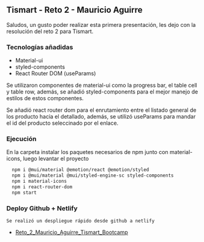 
## Tismart - Reto 2 - Mauricio Aguirre

Saludos, un gusto poder realizar esta primera presentación, les dejo con la resolución del reto 2 para Tismart.

### Tecnologías añadidas

- Material-ui
- styled-components
- React Router DOM (useParams)

Se utilizaron componentes de material-ui como la progress bar, el table cell y table row, además, se añadió styled-components para el mejor manejo de estilos de estos componentes.

Se añadió react router dom para el enrutamiento entre el listado general de los producto hacia el detallado, además, se utilizó useParams para mandar el id del producto seleccinado por el enlace.

### Ejecución

En la carpeta instalar los paquetes necesarios de npm junto con material-icons, luego levantar el proyecto

```bash
  npm i @mui/material @emotion/react @emotion/styled
  npm i @mui/material @mui/styled-engine-sc styled-components
  npm i material-icons
  npm i react-router-dom
  npm start
```
    
### Deploy Github + Netlify

    Se realizó un despliegue rápido desde github a netlify

 - [Reto_2_Mauricio_Aguirre_Tismart_Bootcamp](https://reto2tismartmauricioaguirre.netlify.app/)
